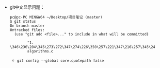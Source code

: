 - git中文显示问题：

  ```git
  pc@pc-PC MINGW64 ~/Desktop/项目笔记 (master)
  $ git status
  On branch master
  Untracked files:
    (use "git add <file>..." to include in what will be committed)
  
          "1. \346\236\204\345\273\272\347\274\226\350\257\221\347\216\257\345\242\203.doc"
          algorithms.c
  ```

  - `git config --global core.quotepath false`


